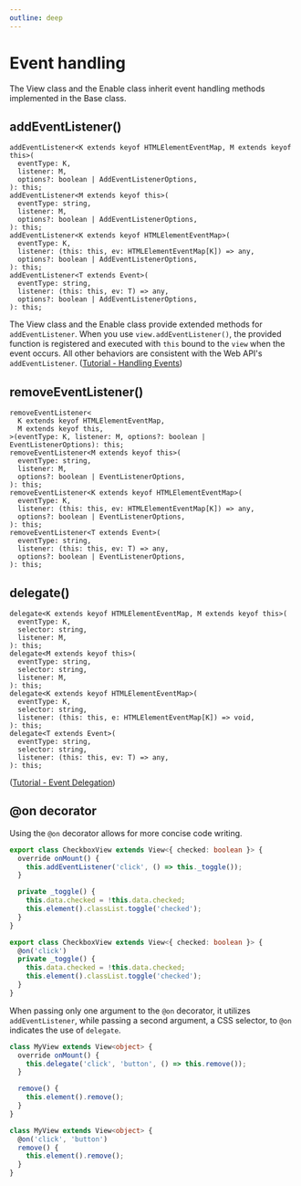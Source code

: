 ```yaml
---
outline: deep
---
```


# Event handling

The View class and the Enable class inherit event handling methods implemented in the Base class.

## addEventListener()

```
addEventListener<K extends keyof HTMLElementEventMap, M extends keyof this>(
  eventType: K,
  listener: M,
  options?: boolean | AddEventListenerOptions,
): this;
addEventListener<M extends keyof this>(
  eventType: string,
  listener: M,
  options?: boolean | AddEventListenerOptions,
): this;
addEventListener<K extends keyof HTMLElementEventMap>(
  eventType: K,
  listener: (this: this, ev: HTMLElementEventMap[K]) => any,
  options?: boolean | AddEventListenerOptions,
): this;
addEventListener<T extends Event>(
  eventType: string,
  listener: (this: this, ev: T) => any,
  options?: boolean | AddEventListenerOptions,
): this;
```

The View class and the Enable class provide extended methods for `addEventListener`. When you use `view.addEventListener()`, the provided function is registered and executed with `this` bound to the `view` when the event occurs. All other behaviors are consistent with the Web API's `addEventListener`. ([Tutorial - Handling Events](/tutorial/event.html))

## removeEventListener()

```
removeEventListener<
  K extends keyof HTMLElementEventMap,
  M extends keyof this,
>(eventType: K, listener: M, options?: boolean | EventListenerOptions): this;
removeEventListener<M extends keyof this>(
  eventType: string,
  listener: M,
  options?: boolean | EventListenerOptions,
): this;
removeEventListener<K extends keyof HTMLElementEventMap>(
  eventType: K,
  listener: (this: this, ev: HTMLElementEventMap[K]) => any,
  options?: boolean | EventListenerOptions,
): this;
removeEventListener<T extends Event>(
  eventType: string,
  listener: (this: this, ev: T) => any,
  options?: boolean | EventListenerOptions,
): this;
```

## delegate()

```
delegate<K extends keyof HTMLElementEventMap, M extends keyof this>(
  eventType: K,
  selector: string,
  listener: M,
): this;
delegate<M extends keyof this>(
  eventType: string,
  selector: string,
  listener: M,
): this;
delegate<K extends keyof HTMLElementEventMap>(
  eventType: K,
  selector: string,
  listener: (this: this, e: HTMLElementEventMap[K]) => void,
): this;
delegate<T extends Event>(
  eventType: string,
  selector: string,
  listener: (this: this, ev: T) => any,
): this;
```

([Tutorial - Event Delegation](/tutorial/event.html#event-delegate))

## @on decorator

Using the `@on` decorator allows for more concise code writing.

```typescript
export class CheckboxView extends View<{ checked: boolean }> {
  override onMount() {
    this.addEventListener('click', () => this._toggle());
  }

  private _toggle() {
    this.data.checked = !this.data.checked;
    this.element().classList.toggle('checked');
  }
}

export class CheckboxView extends View<{ checked: boolean }> {
  @on('click')
  private _toggle() {
    this.data.checked = !this.data.checked;
    this.element().classList.toggle('checked');
  }
}
```

When passing only one argument to the `@on` decorator, it utilizes `addEventListener`, while passing a second argument, a CSS selector, to `@on` indicates the use of `delegate`.

```typescript
class MyView extends View<object> {
  override onMount() {
    this.delegate('click', 'button', () => this.remove());
  }

  remove() {
    this.element().remove();
  }
}

class MyView extends View<object> {
  @on('click', 'button')
  remove() {
    this.element().remove();
  }
}
```
